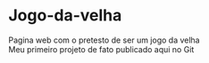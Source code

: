 # Jogo-da-velha
Pagina web com o pretesto de  ser um jogo da velha  
Meu primeiro projeto de fato publicado aqui no Git
